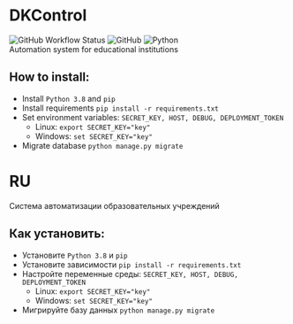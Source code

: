 # DKControl
![GitHub Workflow Status](https://img.shields.io/github/workflow/status/Senteris/DKControl/Publish) ![GitHub](https://img.shields.io/github/license/Senteris/DKControl) ![Python](https://img.shields.io/badge/python-3.8-success)   
Automation system for educational institutions
## How to install:  
- Install `Python 3.8` and `pip`
- Install requirements `pip install -r requirements.txt`
- Set  environment variables: `SECRET_KEY, HOST, DEBUG, DEPLOYMENT_TOKEN`
    - Linux: `export SECRET_KEY="key"`
    - Windows: `set SECRET_KEY="key"`
- Migrate database `python manage.py migrate`

# RU
Система автоматизации образовательных учреждений
## Как установить:  
- Установите `Python 3.8` и `pip`
- Установите зависимости `pip install -r requirements.txt`
- Настройте  переменные среды: `SECRET_KEY, HOST, DEBUG, DEPLOYMENT_TOKEN`
    - Linux: `export SECRET_KEY="key"`
    - Windows: `set SECRET_KEY="key"`
- Мигрируйте базу данных `python manage.py migrate`
